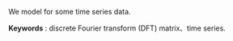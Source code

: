 We model for some time series data.

**Keywords** :  discrete Fourier transform (DFT) matrix、time series.
